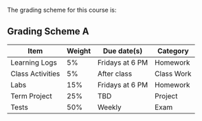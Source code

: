 The grading scheme for this course is:


## Grading Scheme A

| Item             | Weight | Due date(s)       | Category   |
|------------------|--------|-------------------|------------|
| Learning Logs    | 5%     | Fridays at 6 PM   | Homework   |
| Class Activities | 5%     | After class       | Class Work |
| Labs             | 15%    | Fridays at 6 PM   | Homework   |
| Term Project     | 25%    | TBD               | Project    |
| Tests            | 50%    | Weekly            | Exam       |

<!-- 
## Parsa's Grading Scheme

Clickers: 2
Labs: 10
Post-class Quizzes: 13
Midterm 20
Final Project: 25
Final Exam 30
-->